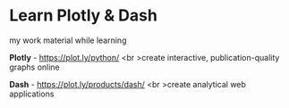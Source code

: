 # Learn Plotly & Dash

my work material while learning

**Plotly** - https://plot.ly/python/
<br \>create interactive, publication-quality graphs online

**Dash** -  https://plot.ly/products/dash/
<br \>create analytical web applications 

